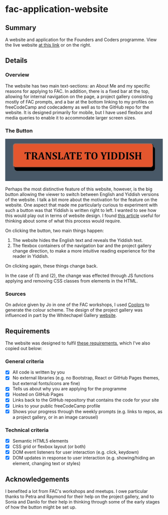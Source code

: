 # fac-application-website

## Summary

A website and application for the Founders and Coders programme. View the live website [at this link](https://lascellesabercrombie.github.io/fac-application-website/) or on the right. 

## Details

### Overview

The website has two main text-sections: an About Me and my specific reasons for applying to FAC. In addition, there is a fixed bar at the top, allowing for internal navigation on the page, a project gallery consisting mostly of FAC prompts, and a bar at the bottom linking to my profiles on freeCodeCamp and codecademy as well as to the GitHub repo for the website. It is designed primarily for mobile, but I have used flexbox and media queries to enable it to accommodate larger screen sizes. 

### The Button

![image of button](/images/button-english-image.jpg)

Perhaps the most distinctive feature of this website, however, is the big button allowing the viewer to switch between English and Yiddish versions of the website. I talk a bit more about the motivation for the feature on the website. One aspect that made me particularly curious to experiment with such a button was that Yiddish is written right to left. I wanted to see how this would play out in terms of website design. I found [this article](https://medium.muz.li/web-design-for-right-to-left-languages-the-basics-287329d508cf) useful for thinking about some of what this process would require.

On clicking the button, two main things happen: 

1. The website hides the English text and reveals the Yiddish text.
2. The flexbox containers of the navigation bar and the project gallery change direction, to make a more intuitive reading experience for the reader in Yiddish. 

On clicking again, these things change back.

In the case of (1) and (2), the change was effected through JS functions applying and removing CSS classes from elements in the HTML. 

### Sources

On advice given by Jo in one of the FAC workshops, I used [Coolors](https://coolors.co/) to generate the colour scheme. The design of the project gallery was influenced in part by the Whitechapel Gallery [website](https://www.whitechapelgallery.org/). 

## Requirements

The website was designed to fulfil [these requirements](https://www.foundersandcoders.com/requirements/website), which I've also copied out below: 

### General criteria 

- [x] All code is written by you
- [x] No external libraries (e.g. no Bootstrap, React or GitHub Pages themes, but external fonts/icons are fine)
- [x] Tells us about why you are applying for the programme
- [x] Hosted on GitHub Pages
- [x] Links back to the GitHub repository that contains the code for your site
- [x] Links to your public freeCodeCamp profile
- [x] Shows your progress through the weekly prompts (e.g. links to repos, as a project gallery, or in an image carousel)

### Technical criteria 

- [x] Semantic HTML5 elements
- [x] CSS grid or flexbox layout (or both)
- [x] DOM event listeners for user interaction (e.g. click, keydown)
- [x] DOM updates in response to user interaction (e.g. showing/hiding an element, changing text or styles)

## Acknowledgements

I benefited a lot from FAC's workshops and meetups. I owe particular thanks to Petra and Raymond for their help on the project gallery, and to Sonia and Danilo for their help in thinking through some of the early stages of how the button might be set up.
